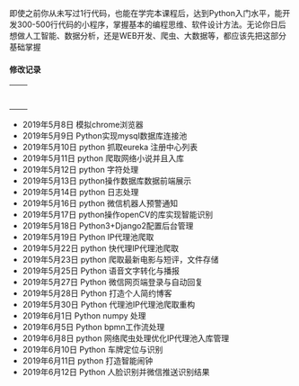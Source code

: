 即使之前你从未写过1行代码，也能在学完本课程后，达到Python入门水平，能开发300-500行代码的小程序，掌握基本的编程思维、软件设计方法。无论你日后想做人工智能、数据分析，还是WEB开发、爬虫、大数据等，都应该先把这部分基础掌握

#### 修改记录
|    |    |
| -- | -- |
|    |    |
|    |    |
|    |    |
|    |    |
|    |    |
|    |    |
|    |    |

- 2019年5月8日    模拟chrome浏览器
- 2019年5月9日    Python实现mysql数据库连接池
- 2019年5月10日   python 抓取eureka 注册中心列表
- 2019年5月11日   python 爬取网络小说并且入库
- 2019年5月12日   python 字符处理
- 2019年5月13日   python操作数据库数据前端展示
- 2019年5月14日   python 日志处理
- 2019年5月16日   python 微信机器人预警通知
- 2019年5月17日   python操作openCV的库实现智能识别
- 2019年5月18日   Python3+Django2配置后台管理
- 2019年5月19日   Python IP代理池爬取
- 2019年5月22日   python 快代理IP代理池爬取
- 2019年5月23日   python 爬取最新电影与短评，文件存储
- 2019年5月25日   Python 语音文字转化与播报
- 2019年5月27日   Python 微信网页端登录与自动回复
- 2019年5月28日   Python 打造个人简约博客
- 2019年5月30日   Python 代理池IP代理池爬取重构
- 2019年6月1日    Python numpy 处理
- 2019年6月5日    Python bpmn工作流处理
- 2019年6月8日    python 网络爬虫处理优化IP代理池入库管理
- 2019年6月10日   Python 车牌定位与识别
- 2019年6月11日   python 打造智能闹钟
- 2019年6月12日   Python 人脸识别并微信推送识别结果
   